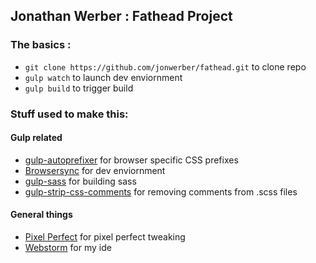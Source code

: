 ## Jonathan Werber : Fathead Project

### The basics :

 * `git clone https://github.com/jonwerber/fathead.git` to clone repo
 * `gulp watch` to launch dev enviornment
 * `gulp build` to trigger build


### Stuff used to make this:

#### Gulp related
 * [gulp-autoprefixer](https://www.npmjs.com/package/gulp-autoprefixer) for browser specific CSS prefixes
 * [Browsersync](https://www.browsersync.io/docs/gulp) for dev enviornment
 * [gulp-sass](https://www.npmjs.com/package/gulp-sass) for building sass
 * [gulp-strip-css-comments](https://www.npmjs.com/package/gulp-strip-css-comments) for removing comments from .scss files

#### General things
 * [Pixel Perfect](http://www.welldonecode.com/perfectpixel/) for pixel perfect tweaking
 * [Webstorm](https://www.jetbrains.com/webstorm/) for my ide